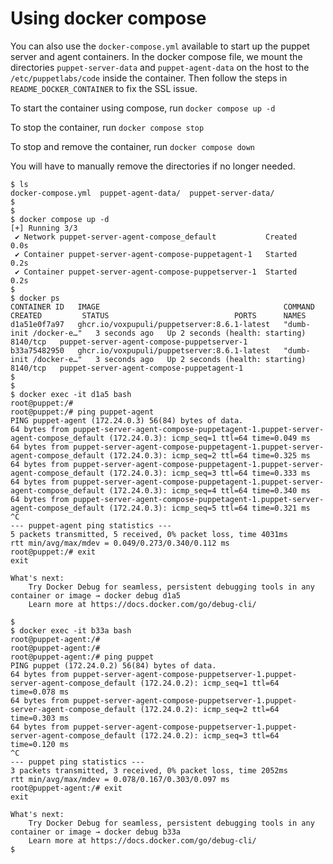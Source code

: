 # Using docker compose

You can also use the `docker-compose.yml` available to start up the puppet server and agent containers. In the docker compose file, we mount the directories `puppet-server-data` and `puppet-agent-data` on the host to the `/etc/puppetlabs/code` inside the container. Then follow the steps in `README_DOCKER_CONTAINER` to fix the SSL issue.

To start the container using compose, run `docker compose up -d`

To stop the container, run `docker compose stop`

To stop and remove the container, run `docker compose down`

You will have to manually remove the directories if no longer needed.

```
$ ls
docker-compose.yml  puppet-agent-data/  puppet-server-data/
$
$
$ docker compose up -d
[+] Running 3/3
 ✔ Network puppet-server-agent-compose_default           Created                                                                                                                                                                              0.0s 
 ✔ Container puppet-server-agent-compose-puppetagent-1   Started                                                                                                                                                                              0.2s 
 ✔ Container puppet-server-agent-compose-puppetserver-1  Started                                                                                                                                                                              0.2s 
$
$ docker ps
CONTAINER ID   IMAGE                                         COMMAND                  CREATED         STATUS                            PORTS      NAMES
d1a51e0f7a97   ghcr.io/voxpupuli/puppetserver:8.6.1-latest   "dumb-init /docker-e…"   3 seconds ago   Up 2 seconds (health: starting)   8140/tcp   puppet-server-agent-compose-puppetserver-1
b33a75482950   ghcr.io/voxpupuli/puppetserver:8.6.1-latest   "dumb-init /docker-e…"   3 seconds ago   Up 2 seconds (health: starting)   8140/tcp   puppet-server-agent-compose-puppetagent-1
$
$
$ docker exec -it d1a5 bash
root@puppet:/# 
root@puppet:/# ping puppet-agent
PING puppet-agent (172.24.0.3) 56(84) bytes of data.
64 bytes from puppet-server-agent-compose-puppetagent-1.puppet-server-agent-compose_default (172.24.0.3): icmp_seq=1 ttl=64 time=0.049 ms
64 bytes from puppet-server-agent-compose-puppetagent-1.puppet-server-agent-compose_default (172.24.0.3): icmp_seq=2 ttl=64 time=0.325 ms
64 bytes from puppet-server-agent-compose-puppetagent-1.puppet-server-agent-compose_default (172.24.0.3): icmp_seq=3 ttl=64 time=0.333 ms
64 bytes from puppet-server-agent-compose-puppetagent-1.puppet-server-agent-compose_default (172.24.0.3): icmp_seq=4 ttl=64 time=0.340 ms
64 bytes from puppet-server-agent-compose-puppetagent-1.puppet-server-agent-compose_default (172.24.0.3): icmp_seq=5 ttl=64 time=0.321 ms
^C
--- puppet-agent ping statistics ---
5 packets transmitted, 5 received, 0% packet loss, time 4031ms
rtt min/avg/max/mdev = 0.049/0.273/0.340/0.112 ms
root@puppet:/# exit
exit

What's next:
    Try Docker Debug for seamless, persistent debugging tools in any container or image → docker debug d1a5
    Learn more at https://docs.docker.com/go/debug-cli/

$
$ docker exec -it b33a bash
root@puppet-agent:/#  
root@puppet-agent:/# 
root@puppet-agent:/# ping puppet
PING puppet (172.24.0.2) 56(84) bytes of data.
64 bytes from puppet-server-agent-compose-puppetserver-1.puppet-server-agent-compose_default (172.24.0.2): icmp_seq=1 ttl=64 time=0.078 ms
64 bytes from puppet-server-agent-compose-puppetserver-1.puppet-server-agent-compose_default (172.24.0.2): icmp_seq=2 ttl=64 time=0.303 ms
64 bytes from puppet-server-agent-compose-puppetserver-1.puppet-server-agent-compose_default (172.24.0.2): icmp_seq=3 ttl=64 time=0.120 ms
^C
--- puppet ping statistics ---
3 packets transmitted, 3 received, 0% packet loss, time 2052ms
rtt min/avg/max/mdev = 0.078/0.167/0.303/0.097 ms
root@puppet-agent:/# exit
exit

What's next:
    Try Docker Debug for seamless, persistent debugging tools in any container or image → docker debug b33a
    Learn more at https://docs.docker.com/go/debug-cli/
$
```